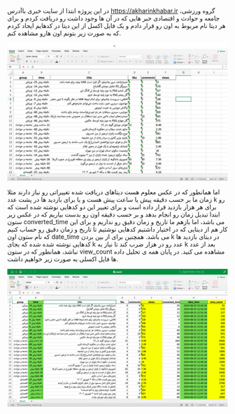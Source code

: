در این پروژه ابتدا از سایت خبری باآدرس https://akharinkhabar.ir گروه ورزشی، جامعه و حوادث و اقتصادی خبر هایی که در آن ها وجود داشت رو دریافت کردم و برای هر دیتا نام مربوط به اون رو قرار دادم و یک فایل اکسل از این دیتا در کدهایم ایجاد کردم که به صورت زیر بتونم اون هارو مشاهده کنم.

<img src="https://github.com/Aliakbar-omidi/Scrap-project-and-data-analysis/blob/main/img-1.png">

اما همانطور که در عکس معلوم هست دیتاهای دریافت شده تغییراتی رو نیاز دارند مثلا زمان ما بر حسب دقیقه پیش یا ساعت پیش هست و یا برای بازدید ها در پشت عدد k رو برای هر هزار بازدید قرار داده است و برای تغییر این دو کدهایی نوشته شده است که ابتدا تبدیل زمان رو انجام بدهد و بر حسب دقیقه اون رو بدست بیاریم که در عکس زیر ستون converted_time می باشد، اما بازهم ما تاریخ و زمان دقیق رو نداریم و برای این کار هم از دیتایی که در اختیار داشتیم کدهایی نوشتیم تا تاریخ و زمان دقیق رو حساب کنیم که نام ستون اون date_time می باشد. همچنین برای از بین بردن k در دیتای بازدید ها کدهایی نوشته شده شده که بجای k عدد رو در هزار ضرب کند تا نیاز به k بعد از عدد نباشد، همانطور که در ستون view_count مشاهده می کنید. در پایان همه ی تحلیل داده ها فایل اکسلی به صورت زیر خواهیم داشت.

<img src="https://github.com/Aliakbar-omidi/Scrap-project-and-data-analysis/blob/main/img-2.png">
